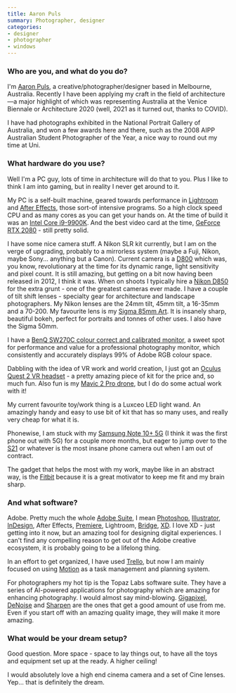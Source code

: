```yaml
---
title: Aaron Puls
summary: Photographer, designer
categories:
- designer
- photographer
- windows
---
```


### Who are you, and what do you do?

I'm [Aaron Puls](https://www.aaronpuls.com/ "Aaron's website."), a creative/photographer/designer based in Melbourne, Australia. Recently I have been applying my craft in the field of architecture—a major highlight of which was representing Australia at the Venice Biennale or Architecture 2020 (well, 2021 as it turned out, thanks to COVID).
 
I have had photographs exhibited in the National Portrait Gallery of Australia, and won a few awards here and there, such as the 2008 AIPP Australian Student Photographer of the Year, a nice way to round out my time at Uni.

### What hardware do you use?

Well I'm a PC guy, lots of time in architecture will do that to you. Plus I like to think I am into gaming, but in reality I never get around to it.
 
My PC is a self-built machine, geared towards performance in [Lightroom][] and [After Effects][after-effects], those sort-of intensive programs. So a high clock speed CPU and as many cores as you can get your hands on. At the time of build it was an [Intel Core i9-9900K][core-i9-9900k]. And the best video card at the time, [GeForce RTX 2080][geforce-rtx-2080] - still pretty solid.
 
I have some nice camera stuff. A Nikon SLR kit currently, but I am on the verge of upgrading, probably to a mirrorless system (maybe a Fuji, Nikon, maybe Sony... anything but a Canon). Current camera is a [D800][] which was, you know, revolutionary at the time for its dynamic range, light sensitivity and pixel count. It is still amazing, but getting on a bit now having been released in 2012, I think it was. When on shoots I typically hire a [Nikon D850][d850] for the extra grunt - one of the greatest cameras ever made. I have a couple of tilt shift lenses - specialty gear for architecture and landscape photographers. My Nikon lenses are the 24mm tilt, 45mm tilt, a 16-35mm and a 70-200. My favourite lens is my [Sigma 85mm Art][85mm-f1.4-dg-hsm]. It is insanely sharp, beautiful bokeh, perfect for portraits and tonnes of other uses. I also have the Sigma 50mm.
 
I have a [BenQ SW270C colour correct and calibrated monitor][sw270c], a sweet spot for performance and value for a professional photography monitor, which consistently and accurately displays 99% of Adobe RGB colour space.
 
Dabbling with the idea of VR work and world creation, I just got an [Oculus Quest 2 VR headset][quest-2] - a pretty amazing piece of kit for the price and, so much fun. Also fun is my [Mavic 2 Pro drone][mavic-2-pro], but I do do some actual work with it!
 
My current favourite toy/work thing is a Luxceo LED light wand. An amazingly handy and easy to use bit of kit that has so many uses, and really very cheap for what it is.
 
Phonewise, I am stuck with my [Samsung Note 10+ 5G][note-10-plus-5g] (I think it was the first phone out with 5G) for a couple more months, but eager to jump over to the [S21][galaxy-s21-ultra-5g] or whatever is the most insane phone camera out when I am out of contract.
 
The gadget that helps the most with my work, maybe like in an abstract way, is the [Fitbit][charge-4] because it is a great motivator to keep me fit and my brain sharp.

### And what software?

Adobe. Pretty much the whole [Adobe Suite][creative-suite], I mean [Photoshop][], [Illustrator][], [InDesign][], After Effects, [Premiere][], Lightroom, [Bridge][], [XD][]. I love XD - just getting into it now, but an amazing tool for designing digital experiences. I can't find any compelling reason to get out of the Adobe creative ecosystem, it is probably going to be a lifelong thing.
 
In an effort to get organized, I have used [Trello][], but now I am mainly focused on using [Motion][motion.2] as a task management and planning system.
 
For photographers my hot tip is the Topaz Labs software suite. They have a series of AI-powered applications for photography which are amazing for enhancing photography. I would almost say mind-blowing. [Gigapixel][gigapixel-ai], [DeNoise][denoise-ai] and [Sharpen][sharpen-ai] are the ones that get a good amount of use from me. Even if you start off with an amazing quality image, they will make it more amazing.

### What would be your dream setup?

Good question. More space - space to lay things out, to have all the toys and equipment set up at the ready. A higher ceiling!
 
I would absolutely love a high end cinema camera and a set of Cine lenses. Yep... that is definitely the dream.

[85mm-f1.4-dg-hsm]: https://www.sigma-global.com/en/lenses/a016_85_14/ "A DSLR lens."
[after-effects]: https://www.adobe.com/products/aftereffects.html "Motion graphics and video editing software."
[bridge]: https://creative.adobe.com/products/bridge "A shared media manager for Adobe CS products."
[charge-4]: https://www.fitbit.com/global/us/products/trackers/charge4 "A fitness tracker."
[core-i9-9900k]: https://www.intel.com/content/www/us/en/products/processors/core/i9-processors/i9-9900k.html "A CPU."
[creative-suite]: https://www.adobe.com/creativecloud.html "A collection of design tools."
[d800]: https://www.amazon.com/Nikon-FX-Format-Digital-Camera-MODEL/dp/B0076AYNXM "A 36.3 megapixel DSLR."
[d850]: https://en.wikipedia.org/wiki/Nikon_D850 "A 45.4 megapixel DSLR."
[denoise-ai]: https://www.topazlabs.com/denoise-ai "A tool for removing noise from images."
[galaxy-s21-ultra-5g]: https://www.samsung.com/us/smartphones/galaxy-s21-ultra-5g/ "A 6.8 inch Android smartphone."
[geforce-rtx-2080]: https://www.nvidia.com/en-us/geforce/graphics-cards/rtx-2080/ "A graphics card."
[gigapixel-ai]: https://www.topazlabs.com/gigapixel-ai "A tool for scaling up images without losing quality."
[illustrator]: https://www.adobe.com/products/illustrator.html "A vector graphics editor."
[indesign]: https://www.adobe.com/products/indesign.html "A desktop/web publishing application."
[lightroom]: https://www.adobe.com/products/photoshop-lightroom.html "Photo management and editing software."
[mavic-2-pro]: https://www.dji.com/us/mavic-2 "A drone."
[motion.2]: https://www.usemotion.com/ "A AI-powered task manager service."
[note-10-plus-5g]: https://en.wikipedia.org/wiki/Samsung_Galaxy_Note_10 "A 6.3 inch smartphone/tablet."
[photoshop]: https://www.adobe.com/products/photoshop.html "A bitmap image editor."
[premiere]: https://www.adobe.com/products/premiere.html "A video editing suite."
[quest-2]: https://en.wikipedia.org/wiki/Oculus_Quest_2 "A VR headset."
[sharpen-ai]: https://www.topazlabs.com/sharpen-ai "A tool for sharpening your images."
[sw270c]: https://www.benq.com/en-au/monitor/photographer/sw270c.html "A 27 inch monitor."
[trello]: https://trello.com/ "A project management service."
[xd]: https://www.adobe.com/products/xd.html "A UI/UX design tool."
